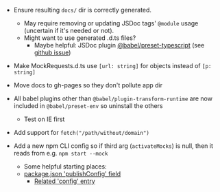 * Ensure resulting `docs/` dir is correctly generated.
    - May require removing or updating JSDoc tags' `@module` usage (uncertain if it's needed or not).
    - Might want to use generated .d.ts files?
        + Maybe helpful: JSDoc plugin [@babel/preset-typescript](https://babel.dev/docs/en/babel-preset-typescript) (see [github issue](https://github.com/jsdoc/jsdoc/issues/272))
* Make MockRequests.d.ts use `[url: string]` for objects instead of `[p: string]`
* Move docs to gh-pages so they don't pollute app dir


* All babel plugins other than `@babel/plugin-transform-runtime` are now included in `@babel/preset-env` so uninstall the others
    - Test on IE first
* Add support for `fetch("/path/without/domain")`
* Add a new npm CLI config so if third arg (`activateMocks`) is null, then it reads from e.g. `npm start --mock`
    - Some helpful starting places:
    - [package.json 'publishConfig' field](https://docs.npmjs.com/cli/v7/configuring-npm/package-json#publishconfig)
        + [Related 'config' entry](https://docs.npmjs.com/cli/v7/using-npm/config)
